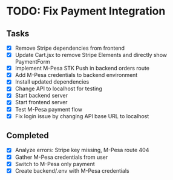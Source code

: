 # TODO: Fix Payment Integration

## Tasks
- [x] Remove Stripe dependencies from frontend
- [x] Update Cart.jsx to remove Stripe Elements and directly show PaymentForm
- [x] Implement M-Pesa STK Push in backend orders route
- [x] Add M-Pesa credentials to backend environment
- [x] Install updated dependencies
- [x] Change API to localhost for testing
- [x] Start backend server
- [x] Start frontend server
- [x] Test M-Pesa payment flow
- [x] Fix login issue by changing API base URL to localhost

## Completed
- [x] Analyze errors: Stripe key missing, M-Pesa route 404
- [x] Gather M-Pesa credentials from user
- [x] Switch to M-Pesa only payment
- [x] Create backend/.env with M-Pesa credentials
